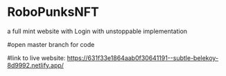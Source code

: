 # RoboPunksNFT
a full mint website with Login with unstoppable implementation


#open master branch for code


#link to live website: https://631f33e1864aab0f30641191--subtle-belekoy-8d9992.netlify.app/

